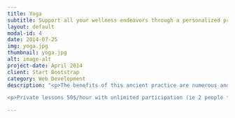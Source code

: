 ```yaml
---
title: Yoga
subtitle: Support all your wellness endeavors through a personalized practice
layout: default
modal-id: 4
date: 2014-07-25
img: yoga.jpg
thumbnail: yoga.jpg
alt: image-alt
project-date: April 2014
client: Start Bootstrap
category: Web Development
description: "<p>The benefits of this ancient practice are numerous and widespread, supporting a variety of physiological processes that complement any health and wellness program. Work closely with a certified instructor to develop a routine that is catered to your personal health and wellness goals, whether they be improved cardiovascular fitness and increased strength, or stress reduction and detoxification. We ensure that your practice continues to evolve along with your fitness level and lifestyle needs.</p>

<p>Private lessons 50$/hour with unlimited participation (ie 2 people for 25$ each, 10 people for 5$ each, etc.)</p>"

---
```


